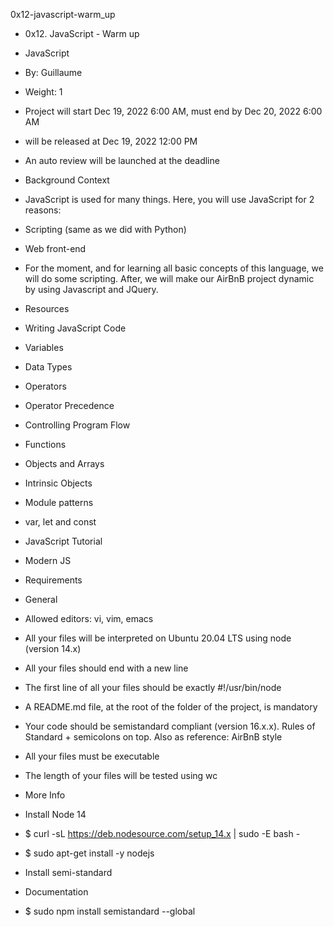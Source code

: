 0x12-javascript-warm_up

- 0x12. JavaScript - Warm up
- JavaScript
- By: Guillaume
- Weight: 1
- Project will start Dec 19, 2022 6:00 AM, must end by Dec 20, 2022 6:00 AM
- will be released at Dec 19, 2022 12:00 PM
- An auto review will be launched at the deadline
- Background Context
- JavaScript is used for many things. Here, you will use JavaScript for 2 reasons:

- Scripting (same as we did with Python)
- Web front-end
- For the moment, and for learning all basic concepts of this language, we will do some scripting. After, we will make our AirBnB project dynamic by using Javascript and JQuery.



- Resources

- Writing JavaScript Code
- Variables
- Data Types
- Operators
- Operator Precedence
- Controlling Program Flow
- Functions
- Objects and Arrays
- Intrinsic Objects
- Module patterns
- var, let and const
- JavaScript Tutorial
- Modern JS
- Requirements
- General
- Allowed editors: vi, vim, emacs
- All your files will be interpreted on Ubuntu 20.04 LTS using node (version 14.x)
- All your files should end with a new line
- The first line of all your files should be exactly #!/usr/bin/node
- A README.md file, at the root of the folder of the project, is mandatory
- Your code should be semistandard compliant (version 16.x.x). Rules of Standard + semicolons on top. Also as reference: AirBnB style
- All your files must be executable
- The length of your files will be tested using wc
- More Info
- Install Node 14
- $ curl -sL https://deb.nodesource.com/setup_14.x | sudo -E bash -
- $ sudo apt-get install -y nodejs
- Install semi-standard
- Documentation

- $ sudo npm install semistandard --global
